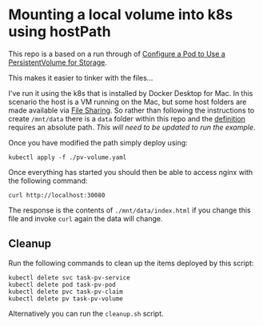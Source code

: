# Mounting a local volume into k8s using hostPath

This repo is a based on a run through of [Configure a Pod to Use a PersistentVolume for Storage](https://kubernetes.io/docs/tasks/configure-pod-container/configure-persistent-volume-storage/).

This makes it easier to tinker with the files...

I've run it using the k8s that is installed by Docker Desktop for Mac. In this
scenario the host is a VM running on the Mac, but some host folders are
made available via
[File Sharing](https://docs.docker.com/docker-for-mac/#file-sharing).
So rather than following the instructions to create `/mnt/data`
there is a `data` folder within this repo and the [definition](./pv-volume.yaml) requires an absolute path. _This will need to be
updated to run the example_.

Once you have modified the path simply deploy using:

```
kubectl apply -f ./pv-volume.yaml
```

Once everything has started you should then be able to access nginx with the following command:
```
curl http://localhost:30080
```
The response is the contents of `./mnt/data/index.html` if you change this file and invoke `curl` again the data will change.

Cleanup
-------
Run the following commands to clean up the items deployed by this script:
```
kubectl delete svc task-pv-service
kubectl delete pod task-pv-pod
kubectl delete pvc task-pv-claim
kubectl delete pv task-pv-volume
```
Alternatively you can run the `cleanup.sh` script.

